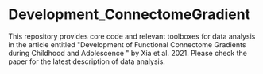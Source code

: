 # Development_ConnectomeGradient
This repository provides core code and relevant toolboxes for data analysis in the article entitled "Development of Functional Connectome Gradients during Childhood and Adolescence " by Xia et al. 2021. Please check the paper for the latest description of data analysis.
